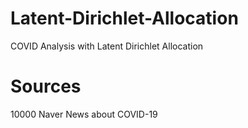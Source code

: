 # Latent-Dirichlet-Allocation
COVID Analysis with Latent Dirichlet Allocation

# Sources
10000 Naver News about COVID-19

